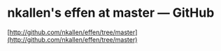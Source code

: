 <!--
id: 32953664
link: http://tumblr.atmos.org/post/32953664/nkallens-effen-at-master-github
slug: nkallens-effen-at-master-github
date: Sat Apr 26 2008 12:45:22 GMT-0700 (PDT)
publish: 2008-04-026
tags: 
title: nkallen's effen at master — GitHub
-->


nkallen's effen at master — GitHub
==================================

[http://github.com/nkallen/effen/tree/master](http://github.com/nkallen/effen/tree/master)

